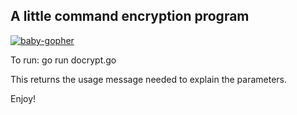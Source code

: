 A little command encryption program
-----------------------------------

[![baby-gopher](https://raw2.github.com/drnic/babygopher-site/gh-pages/images/babygopher-badge.png)](http://www.babygopher.org)

To run: go run docrypt.go

This returns the usage message needed to explain the parameters.

Enjoy!